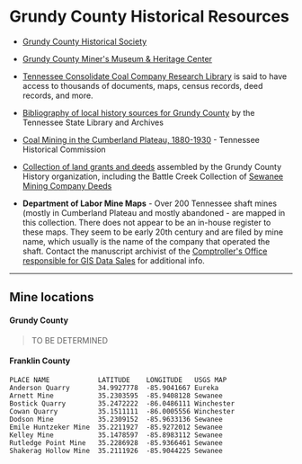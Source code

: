 # Grundy County Historical Resources

* [Grundy County Historical Society](http://grundycountyhistoricalsociety.com)

* [Grundy County Miner's Museum & Heritage Center](http://www.southeasttennessee.com/www/docs/739.2481/grundy-county-miners-museum.html)

* [Tennessee Consolidate Coal Company Research Library](http://grundycountyhistoricalsociety.com/library-research-center/) is said to have access to thousands of documents, maps, census records, deed records, and more.

* [Bibliography of local history sources for Grundy County](http://www.tn.gov/tsla/history/bibliographies/bibgrundy.htm) by the Tennessee State Library and Archives

* [Coal Mining in the Cumberland Plateau, 1880-1930](http://www.nps.gov/parkhistory/online_books/sero/appalachian/sec9.htm) - Tennessee Historical Commission

* [Collection of land grants and deeds](http://www.grundycountyhistory.org/05_Res/Court/Court_Main.htm) assembled by the Grundy County History organization, including the Battle Creek Collection of [Sewanee Mining Company Deeds](http://www.grundycountyhistory.org/05_Res/Court/SewaneeBattleCreekDeeds.pdf)

* **Department of Labor Mine Maps** - Over 200 Tennessee shaft mines (mostly in
  Cumberland Plateau and mostly abandoned - are mapped in this collection.
  There does not appear to be an in-house register to these maps. They seem to
  be early 20th century and are filed by mine name, which usually is the name
  of the company that operated the shaft. Contact the manuscript archivist of
  the [Comptroller's Office responsible for GIS Data Sales](https://www.comptroller.tn.gov/OnlineMap/gis_sales.aspx) for additional info.

---

## Mine locations

#### Grundy County

> TO BE DETERMINED

#### Franklin County

    PLACE NAME            LATITUDE    LONGITUDE   USGS MAP
    Anderson Quarry       34.9927778  -85.9041667 Eureka
    Arnett Mine           35.2303595  -85.9408128 Sewanee
    Bostick Quarry        35.2472222  -86.0486111 Winchester
    Cowan Quarry          35.1511111  -86.0005556 Winchester
    Dodson Mine           35.2309152  -85.9633136 Sewanee
    Emile Huntzeker Mine  35.2211927  -85.9272012 Sewanee
    Kelley Mine           35.1478597  -85.8983112 Sewanee
    Rutledge Point Mine   35.2286928  -85.9366461 Sewanee
    Shakerag Hollow Mine  35.2111926  -85.9044225 Sewanee
